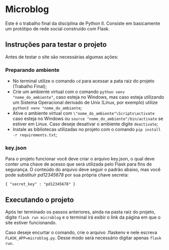 # Microblog
Este é o trabalho final da disciplina de Python II. Consiste em basicamente um protótipo de rede social construído com Flask.

## Instruções para testar o projeto
Antes de testar o site são necessárias algumas ações:

### Preparando ambiente
* No terminal utilize o comando `cd` para acessar a pata raiz do projeto (Trabalho Final);
* Crie um ambiente virtual com o comando `python venv "nome_do_ambiente"`, caso esteja no Windows, mas caso esteja utilizando um Sistema Operacional derivado de Unix (Linux, por exemplo) utilize `python3 venv "nome_do_ambiente`;
* Ative o ambiente virtual com `\"nome_do_ambiente"\Scripts\activate` caso esteja no Windows ou `source "nome_do_ambiente"/bin/activate` se estiver em Linux. Caso deseje desativar o ambiente digite  `deactivate`;
* Instale as bibliotecas utilizadas no projeto com o comando `pip install -r requirements.txt`;

### key.json
Para o projeto funcionar você deve criar o arquivo key.json, o qual deve conter uma chave de acesso que será utilizada pelo Flask para fins de segurança. O conteúdo do arquivo deve seguir o padrão abaixo, mas você pode substituir _pd12345678_ por sua própria chave secreta:

`
{
    "secret_key" : "pd12345678"
}
`

## Executando o projeto
Após ter terminado os passos anteriores, ainda na pasta raiz do projeto, digite `flask run microblog` e o terminal irá exibir o link da página em que o site estiver funcionando.

Caso deseje encurtar o comando, crie o arquivo .flaskenv e nele escreva `FLASK_APP=microblog.py`. Desse modo será necessário digitar apenas `flask run`.
